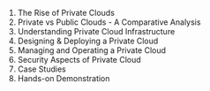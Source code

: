 1. The Rise of Private Clouds
2. Private vs Public Clouds - A Comparative Analysis
3. Understanding Private Cloud Infrastructure
4. Designing & Deploying a Private Cloud
5. Managing and Operating a Private Cloud
6. Security Aspects of Private Cloud
7. Case Studies
8. Hands-on Demonstration

